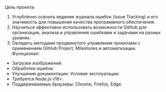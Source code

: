 Цель проекта: 
1. Углублённо освоить ведение журнала ошибок (Issue Tracking) и его значимость для повышения качества программного обеспечения.
2. Научиться эффективно использовать возможности GitHub для организации, анализа и управления ошибками и задачами на разных уровнях.
3. Овладеть методами продвинутого управления проектами с применением GitHub Project, Milestones и автоматизации.
Функционал:
- Загрузки изображений.  
- Обработки ошибок.  
- Улучшения документации.
Условия эксплуатации:
- Требуется Node.js v16+.  
- Поддерживаемые браузеры: Chrome, Firefox, Edge.
